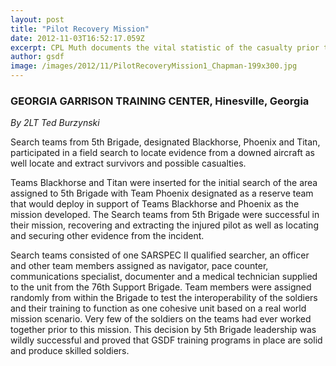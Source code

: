 ```yaml
---
layout: post
title: "Pilot Recovery Mission"
date: 2012-11-03T16:52:17.059Z
excerpt: CPL Muth documents the vital statistic of the casualty prior to extraction. Also pictured MSG Sperin (76th SPT BDE) and CPT Waters (3BN 5BDE). Photo and Story by SGT Ted Burzynski
author: gsdf
image: /images/2012/11/PilotRecoveryMission1_Chapman-199x300.jpg
---
```




### GEORGIA GARRISON TRAINING CENTER, Hinesville, Georgia
_By 2LT Ted Burzynski_

Search teams from 5th Brigade, designated Blackhorse, Phoenix and Titan, participated in a field search to locate evidence from a downed aircraft as well locate and extract survivors and possible casualties.

Teams Blackhorse and Titan were inserted for the initial search of the area assigned to 5th Brigade with Team Phoenix designated as a reserve team that would deploy in support of Teams Blackhorse and Phoenix as the mission developed. The Search teams from 5th Brigade were successful in their mission, recovering and extracting the injured pilot as well as locating and securing other evidence from the incident.

Search teams consisted of one SARSPEC II qualified searcher, an officer and other team members assigned as navigator, pace counter, communications specialist, documenter and a medical technician supplied to the unit from the 76th Support Brigade. Team members were assigned randomly from within the Brigade to test the interoperability of the soldiers and their training to function as one cohesive unit based on a real world mission scenario. Very few of the soldiers on the teams had ever worked together prior to this mission. This decision by 5th Brigade leadership was wildly successful and proved that GSDF training programs in place are solid and produce skilled soldiers.
